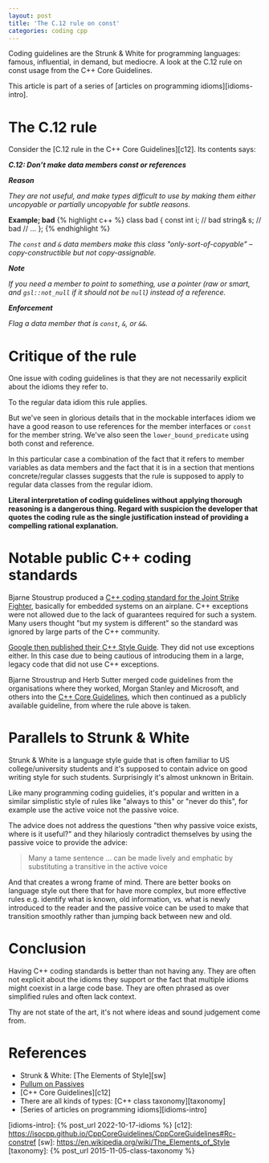 ```yaml
---
layout: post
title: 'The C.12 rule on const'
categories: coding cpp
---
```


Coding guidelines are the Strunk & White for programming languages: famous,
influential, in demand, but mediocre. A look at the C.12 rule on const usage
from the C++ Core Guidelines.


This article is part of a series of [articles on programming
idioms][idioms-intro].

# The C.12 rule

Consider the [C.12 rule in the C++ Core Guidelines][c12]. Its contents says:

**_C.12: Don’t make data members const or references_**

**_Reason_**

_They are not useful, and make types difficult to use by making them either
uncopyable or partially uncopyable for subtle reasons._

**Example; bad**
{% highlight c++ %}
class bad {
    const int i;    // bad
    string& s;      // bad
    // ...
};
{% endhighlight %}

_The `const` and `&` data members make this class "only-sort-of-copyable" –
copy-constructible but not copy-assignable._

**_Note_**

_If you need a member to point to something, use a pointer (raw or smart, and
`gsl::not_null` if it should not be `null`) instead of a reference._

**_Enforcement_**

_Flag a data member that is `const`, `&`, or `&&`._


# Critique of the rule

One issue with coding guidelines is that they are not necessarily explicit
about the idioms they refer to.

To the regular data idiom this rule applies.

But we've seen in glorious details that in the mockable interfaces idiom we
have a good reason to use references for the member interfaces or `const` for
the member string. We've also seen the `lower_bound_predicate` using both const
and reference.

In this particular case a combination of the fact that it refers to member
variables as data members and the fact that it is in a section that mentions
concrete/regular classes suggests that the rule is supposed to apply to regular
data classes from the regular idiom.

**Literal interpretation of coding guidelines without applying thorough
reasoning is a dangerous thing. Regard with suspicion the developer that quotes
the coding rule as the single justification instead of providing a compelling
rational explanation.**


# Notable public C++ coding standards

Bjarne Stoustrup produced a [C++ coding standard for the Joint Strike
Fighter](https://www.stroustrup.com/JSF-AV-rules.pdf), basically for embedded
systems on an airplane. C++ exceptions were not allowed due to the lack of
guarantees required for such a system. Many users thought "but my system is
different" so the standard was ignored by large parts of the C++ community.

[Google then published their C++ Style
Guide](https://google.github.io/styleguide/cppguide.html). They did not use
exceptions either. In this case due to being cautious of introducing them in a
large, legacy code that did not use C++ exceptions.

Bjarne Stroustrup and Herb Sutter merged code guidelines from the organisations
where they worked, Morgan Stanley and Microsoft, and others into the [C++ Core
Guidelines](https://isocpp.github.io/CppCoreGuidelines/CppCoreGuideline), which
then continued as a publicly available guideline, from where the rule above is
taken.


# Parallels to Strunk & White

Strunk & White is a language style guide that is often familiar to US
college/university students and it's supposed to contain advice on good writing
style for such students. Surprisingly it's almost unknown in Britain.

Like many programming coding guidelies, it's popular and written in a similar
simplistic style of rules like "always to this" or "never do this", for example
use the active voice not the passive voice.

The advice does not address the questions "then why passive voice exists, where
is it useful?" and they hilariosly contradict themselves by using the passive
voice to provide the advice:

> Many a tame sentence ... can be made lively and emphatic by substituting a
> transitive in the active voice

And that creates a wrong frame of mind. There are better books on language
style out there that for have more complex, but more effective rules e.g.
identify what is known, old information, vs. what is newly introduced to the
reader and the passive voice can be used to make that transition smoothly
rather than jumping back between new and old.


# Conclusion

Having C++ coding standards is better than not having any. They are often not
explicit about the idioms they support or the fact that multiple idioms might
coexist in a large code base. They are often phrased as over simplified rules
and often lack context.

Thy are not state of the art, it's not where ideas and sound judgement come
from.


# References

- Strunk & White: [The Elements of Style][sw]
- [Pullum on Passives](https://www.youtube.com/watch?v=ZrRKJrTPwYg)
- [C++ Core Guidelines][c12]
- There are all kinds of types: [C++ class taxonomy][taxonomy]
- [Series of articles on programming idioms][idioms-intro]

[idioms-intro]:    {% post_url 2022-10-17-idioms %}
[c12]: https://isocpp.github.io/CppCoreGuidelines/CppCoreGuidelines#Rc-constref
[sw]: https://en.wikipedia.org/wiki/The_Elements_of_Style
[taxonomy]: {% post_url 2015-11-05-class-taxonomy %}
